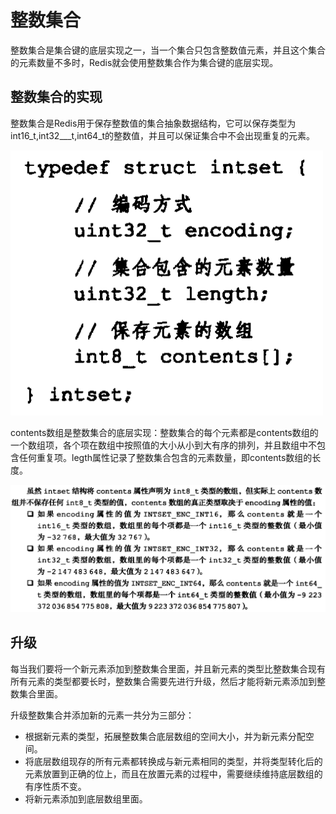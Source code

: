 # 整数集合

整数集合是集合键的底层实现之一，当一个集合只包含整数值元素，并且这个集合的元素数量不多时，Redis就会使用整数集合作为集合键的底层实现。

## 整数集合的实现

整数集合是Redis用于保存整数值的集合抽象数据结构，它可以保存类型为int16\_t,int32_\__t,int64\_t的整数值，并且可以保证集合中不会出现重复的元素。

![](../.gitbook/assets/image%20%28252%29.png)

contents数组是整数集合的底层实现：整数集合的每个元素都是contents数组的一个数组项，各个项在数组中按照值的大小从小到大有序的排列，并且数组中不包含任何重复项。legth属性记录了整数集合包含的元素数量，即contents数组的长度。

![](../.gitbook/assets/image%20%28253%29.png)

## 升级

每当我们要将一个新元素添加到整数集合里面，并且新元素的类型比整数集合现有所有元素的类型都要长时，整数集合需要先进行升级，然后才能将新元素添加到整数集合里面。

升级整数集合并添加新的元素一共分为三部分：

* 根据新元素的类型，拓展整数集合底层数组的空间大小，并为新元素分配空间。
* 将底层数组现存的所有元素都转换成与新元素相同的类型，并将类型转化后的元素放置到正确的位上，而且在放置元素的过程中，需要继续维持底层数组的有序性质不变。
* 将新元素添加到底层数组里面。



